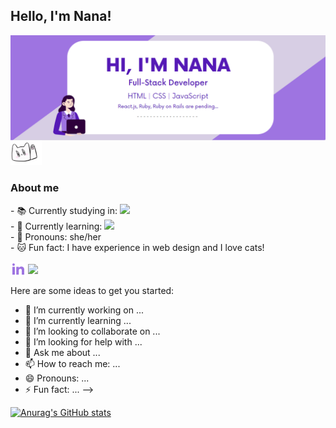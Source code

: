 <h2> Hello, I'm Nana!</h2>
<img align="center" src="/img/main-picture.png">

<img src="/img/hi.gif" width="50" height="40">
<h3>About me</h3>
- 📚 Currently studying in: <img src="https://img.shields.io/badge/Microverse-blueviolet"><br/>
- 📖 Currently learning: <img src="https://img.icons8.com/nolan/40/javascript.png"/><br/>
- 🤝 Pronouns: she/her<br/>
- 🐱 Fun fact: I have experience in web design and I love cats!<br/>


<a href="https://www.linkedin.com/in/arina-rodina-144612219/?locale=en_US"><img align="center" src="/img/linkedin-fill.png"></a>
<a href="https://twitter.com/rdnrn_nana"><img align="center" src="/img/twitter-fill.png.png"></a>







Here are some ideas to get you started:

- 🔭 I’m currently working on ...
- 🌱 I’m currently learning ...
- 👯 I’m looking to collaborate on ...
- 🤔 I’m looking for help with ...
- 💬 Ask me about ...
- 📫 How to reach me: ...
- 😄 Pronouns: ...
- ⚡ Fun fact: ...
-->

[![Anurag's GitHub stats](https://github-readme-stats.vercel.app/api?username=rdnrn&hide=issues,contribs&theme=buefy)](https://github.com/anuraghazra/github-readme-stats)
